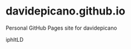 # davidepicano.github.io
Personal GitHub Pages site for davidepicano



























iphItLD
